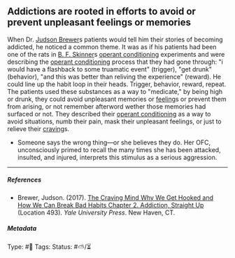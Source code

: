 ## Addictions are rooted in efforts to avoid or prevent unpleasant feelings or memories

When Dr. [Judson Brewer]()s patients would tell him their stories of becoming addicted, he noticed a common theme. It was as if his patients had been one of the rats in [B. F. Skinner]()s [operant conditioning](Operant%20conditioning.md) experiments and were describing the [operant conditioning](Operant%20conditioning.md) process that they had gone through: "i would have a flashback to some truamatic event" (trigger), "get drunk" (behavior), "and this was better than reliving the experience" (reward). He could line up the habit loop in their heads. Trigger, behavior, reward, repeat. The patients used these substances as a way to "medicate," by being high or drunk, they could avoid unpleasant memories or [feeling](Feeling.md)s or prevent them from arising, or not remember afterword wether those memories had surfaced or not. They described their [operant conditioning](Operant%20conditioning.md) as a way to avoid situations, numb their pain, mask their unpleasant feelings, or just to relieve their [craving](Craving.md)s. 

* Someone says the wrong thing—or she believes they do. Her OFC, unconsciously primed to recall the many times she has been attacked, insulted, and injured, interprets this stimulus as a serious aggression.

---

##### References

* Brewer, Judson. (2017). [The Craving Mind Why We Get Hooked and How We Can Break Bad Habits Chapter 2. Addiction, Straight Up](The%20Craving%20Mind%20Why%20We%20Get%20Hooked%20and%20How%20We%20Can%20Break%20Bad%20Habits%20Chapter%202.%20Addiction,%20Straight%20Up.md) (Location 493). *Yale University Press*. New Haven, CT.

##### Metadata

Type: #🔴 
Tags:
Status: #⛅️/⏳ 
